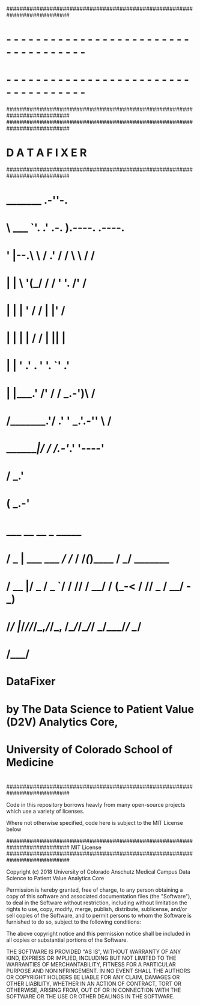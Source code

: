 
###########################################################################
# - - - - - - - - - - - - - - - - - - - - - - - - - - - - - - - - - - - - #
# - - - - - - - - - - - - - - - - - - - - - - - - - - - - - - - - - - - - #
###########################################################################
###########################################################################
# D A T A F I X E R   
###########################################################################
#
#     
#     _______         .-''-.                   
#     \  ___ `'.    .' .-.  ).----.     .----. 
#      ' |--.\  \  / .'  / /  \    \   /    /  
#      | |    \  '(_/   / /    '   '. /'   /   
#      | |     |  '    / /     |    |'    /    
#      | |     |  |   / /      |    ||    |    
#      | |     ' .'  . '       '.   `'   .'    
#      | |___.' /'  / /    _.-')\        /     
#     /_______.'/ .' '  _.'.-''  \      /      
#     \_______|/ /  /.-'_.'       '----'       
#               /    _.'                       
#              ( _.-'        
#     ___             __     __  _           _____            
#    / _ | ___  ___ _/ /_ __/ /_(_)______   / ___/__  _______ 
#   / __ |/ _ \/ _ `/ / // / __/ / __(_-<  / /__/ _ \/ __/ -_)
#  /_/ |_/_//_/\_,_/_/\_, /\__/_/\__/___/  \___/\___/_/  \__/ 
#                    /___/                                    
#
# DataFixer
#
# by The Data Science to Patient Value (D2V) Analytics Core, 
#      University of Colorado School of Medicine 
#
###########################################################################

Code in this repository borrows heavly from many open-source projects which
use a variety of licenses.

Where not otherwise specified, code here is subject to the MIT License
below

###########################################################################
MIT License
###########################################################################

Copyright (c) 2018 University of Colorado Anschutz Medical Campus Data 
Science to Patient Value Analytics Core

Permission is hereby granted, free of charge, to any person obtaining a copy
of this software and associated documentation files (the "Software"), to deal
in the Software without restriction, including without limitation the rights
to use, copy, modify, merge, publish, distribute, sublicense, and/or sell
copies of the Software, and to permit persons to whom the Software is
furnished to do so, subject to the following conditions:

The above copyright notice and this permission notice shall be included in all
copies or substantial portions of the Software.

THE SOFTWARE IS PROVIDED "AS IS", WITHOUT WARRANTY OF ANY KIND, EXPRESS OR
IMPLIED, INCLUDING BUT NOT LIMITED TO THE WARRANTIES OF MERCHANTABILITY,
FITNESS FOR A PARTICULAR PURPOSE AND NONINFRINGEMENT. IN NO EVENT SHALL THE
AUTHORS OR COPYRIGHT HOLDERS BE LIABLE FOR ANY CLAIM, DAMAGES OR OTHER
LIABILITY, WHETHER IN AN ACTION OF CONTRACT, TORT OR OTHERWISE, ARISING FROM,
OUT OF OR IN CONNECTION WITH THE SOFTWARE OR THE USE OR OTHER DEALINGS IN THE
SOFTWARE.
